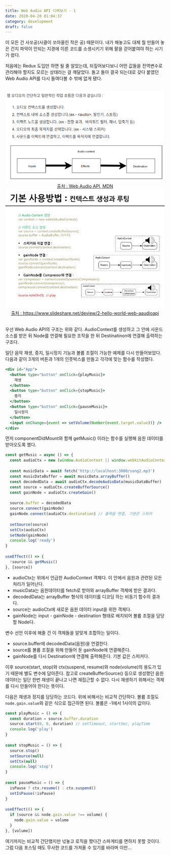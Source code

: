 ```yaml
---
title: Web Audio API 디벼보기 - 1
date: 2020-04-20 01:04:37
category: development
draft: false
---
```


이 모든 건 사쏘공(사클이 쏘아올린 작은 공) 때문이다. 내가 해놓고도 대체 뭘 만들어 놓은 건지 파악이 안되는 지경에 이른 코드를 소생시키기 위해 팔을 걷어붙여야 하는 시기가 왔다.

처음에는 Redux 도입만 하면 될 줄 알았는데, 되짚어보다보니 어떤 값들을 전역변수로 관리해야 할지도 모르는 상태라는 걸 깨달았다. 돌고 돌아 결국 되는대로 갖다 붙였던 Web Audio API를 다시 들여다볼 수 밖에 없게 됐다.

<br>

<div align="center">
  <img src="./images/042001.png" width="600" />
  <a href="https://developer.mozilla.org/ko/docs/Web/API/Web_Audio_API">출처 : Web Audio API, MDN</a> 
</div>

<div align="center">
  <img src="./images/042002.jpg" width="600" />
  <a href="https://www.slideshare.net/deview/2-hello-world-web-aaudioapi">출처 : https://www.slideshare.net/deview/2-hello-world-web-aaudioapi</a> 
</div>

<br>

우선 Web Audio API의 구조는 위와 같다. AudioContext를 생성하고 그 안에 사운드 소스를 받은 뒤 Node를 연결해 필요한 조작을 한 뒤 Destinatinon에 연결해 출력하는 구조다.

일단 음악 재생, 중지, 일시정지 기능과 볼륨 조절이 가능한 예제를 다시 만들어보았다. 다음과 같이 3개의 버튼과 1개의 인풋박스를 만들고 각각에 맞는 함수를 작성했다.

```jsx
<div id="App">
  <button type="button" onClick={playMusic}>
    재생
  </button>
  <button type="button" onClick={stopMusic}>
    중지
  </button>
  <button type="button" onClick={pauseMusic}>
    일시정지
  </button>
  <input onChange={event => setVolume(Number(event.target.value))} />
</div>
```

먼저 componentDidMount와 함께 getMusic() 이라는 함수를 실행해 음원 데이터를 받아오도록 했다.

```js
const getMusic = async () => {
  const audioCtx = new (window.AudioContext || window.webkitAudioContext)()

  const musicData = await fetch('http://localhost:3000/song2.mp3')
  const musicDataBuffer = await musicData.arrayBuffer()
  const decodedData = await audioCtx.decodeAudioData(musicDataBuffer)
  const source = audioCtx.createBufferSource()
  const gainNode = audioCtx.createGain()

  source.buffer = decodedData
  source.connect(gainNode)
  gainNode.connect(audioCtx.destination) // 출력을 연결, 기본은 스피커

  setSource(source)
  setCtx(audioCtx)
  setNode(gainNode)
  console.log('ready')
}

useEffect(() => {
  !source && getMusic()
}, [source])
```

- audioCtx는 위에서 언급한 AudioContext 객체다. 이 안에서 음원과 관련된 모든 처리가 일어난다.
- musicData는 음원데이터를 fetch로 받아와 arrayBuffer 객체에 받은 결과다.
- decodedData는 arrayBuffer 형식의 데이터를 디코딩 하는 비동기 함수의 결과다.
- source는 audioCtx에 새로운 음원 데이터 input을 위한 객체다.
- gainNode는 input - gainNode - destination 형태로 배치되어 볼륨 조절을 담당할 Node다.

변수 선언 이후에 해줄 건 이 객체들을 알맞게 조합하는 일이다.

- source.buffer에 decodedData(음원)을 연결한다.
- source를 볼륨 조절을 위해 만들어 둔 gainNode에 연결해준다.
- gainNode를 다시 Destination에 연결해 출력해준다. 기본 값은 스피커다.

이후 source(start, stop)와 ctx(suspend, resume)와 node(volume)의 용도가 있기 때문에 별도 변수에 담아준다. 참고로 createBufferSource() 등으로 생성했던 음원 데이터는 일단 한번 재생이 끝나고 나면 재접근할 수 없다. 다시 재생하기 위해서는 객체를 다시 만들어야 한다는 뜻이다.

다음은 재생과 정지를 담당하는 코드다. 위에 비해서는 비교적 간단하다. 볼륨 조절도 `node.gain.value`와 같은 식으로 접근하면 된다. 볼륨은 -1에서 1사이의 값이다.

```js
const playMusic = () => {
  const duration = source.buffer.duration
  source.start(0, 0, duration) // setTimeout, startSec, playTime
  console.log('play')
}

const stopMusic = () => {
  source.stop()
  setSource(null)
  setCtx(null)
  console.log('stop')
}

const pauseMusic = () => {
  isPause ? ctx.resume() : ctx.suspend()
  setIsPause(!isPause)
}

useEffect(() => {
  if (source && node.gain.value !== volume) {
    node.gain.value = volume
  }
}, [volume])
```

여기까지는 비교적 간단했지만 넋놓고 로직을 짰다간 스파게티를 면하지 못할 것이다. 그럼 다음 포스팅 때도 무사한 코드를 가져올 수 있기를 바라며 이만...
